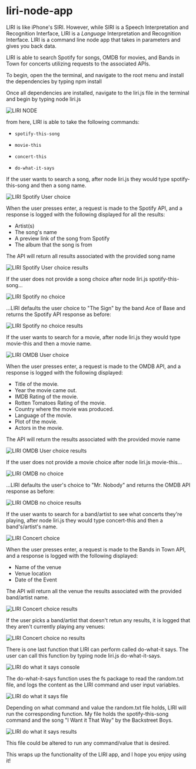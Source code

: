 # liri-node-app

LIRI is like iPhone's SIRI. However, while SIRI is a Speech Interpretation and Recognition Interface, LIRI is a _Language_ Interpretation and Recognition Interface. LIRI is a command line node app that takes in parameters and gives you back data.

LIRI is able to search Spotify for songs, OMDB for movies, and Bands in Town for concerts utilizing requests to the associated APIs.

To begin, open the the terminal, and navigate to the root menu and install the dependencies by typing npm install

Once all dependencies are installed, navigate to the liri.js file in the terminal and begin by typing node liri.js

![LIRI NODE](Screenshots/node_liri.png)

from here, LIRI is able to take the following commands: 

* `spotify-this-song`

* `movie-this`

* `concert-this`

* `do-what-it-says`

If the user wants to search a song, after node liri.js they would type spotify-this-song and then a song name.

![LIRI Spotify User choice](Screenshots/spotify_choice.png)

When the user presses enter, a request is made to the Spotify API, and a response is logged with the following displayed for all the results:

* Artist(s)
* The song's name
* A preview link of the song from Spotify
* The album that the song is from

The API will return all results associated with the provided song name

![LIRI Spotify User choice results](Screenshots/spotify_choice_results.png)

If the user does not provide a song choice after node liri.js spotify-this-song...

![LIRI Spotify no choice](Screenshots/spotify_no_choice.png)

 ...LIRI defaults the user choice to "The Sign" by the band Ace of Base and returns the Spotify API response as before:

 ![LIRI Spotify no choice results](Screenshots/spotify_no_choice_results.png)

 If the user wants to search for a movie, after node liri.js they would type movie-this and then a movie name.

 ![LIRI OMDB User choice](Screenshots/OMDB_choice.png)

 When the user presses enter, a request is made to the OMDB API, and a response is logged with the following displayed:

* Title of the movie.
* Year the movie came out.
* IMDB Rating of the movie.
* Rotten Tomatoes Rating of the movie.
* Country where the movie was produced.
* Language of the movie.
* Plot of the movie.
* Actors in the movie.

The API will return the results associated with the provided movie name

![LIRI OMDB User choice results](Screenshots/OMDB_choice_results.png)

If the user does not provide a movie choice after node liri.js movie-this...

![LIRI OMDB no choice](Screenshots/OMDB_no_choice.png)

...LIRI defaults the user's choice to "Mr. Nobody" and returns the OMDB API response as before:

![LIRI OMDB no choice results](Screenshots/OMDB_no_choice_results.png)

If the user wants to search for a band/artist to see what concerts they're playing, after node liri.js they would type concert-this and then a band's/artist's name.

![LIRI Concert choice](Screenshots/Concert_choice.png)

When the user presses enter, a request is made to the Bands in Town API, and a response is logged with the following displayed:

* Name of the venue
* Venue location
* Date of the Event

The API will return all the venue the results associated with the provided band/artist name.

![LIRI Concert choice results](Screenshots/Concert_choice_results.png)

If the user picks a band/artist that doesn't retun any results, it is logged that they aren't currently playing any venues:

![LIRI Concert choice no results](Screenshots/Concert_choice_no_results.png)

There is one last function that LIRI can perform called do-what-it says.  The user can call this function by typing node liri.js do-what-it-says.

![LIRI do what it says console](Screenshots/Do_what_it_says_console.png)

The do-what-it-says function uses the fs package to read the random.txt file, and logs the content as the LIRI command and user input variables.

![LIRI do what it says file](Screenshots/Do_what_it_says_random_file.png)

Depending on what command and value the random.txt file holds, LIRI will run the corresponding function.  My file holds the spotify-this-song command and the song "I Want it That Way" by the Backstreet Boys.

![LIRI do what it says results](Screenshots/Do_what_it_says_results.png)

This file could be altered to run any command/value that is desired.

This wraps up the functionality of the LIRI app, and I hope you enjoy using it!